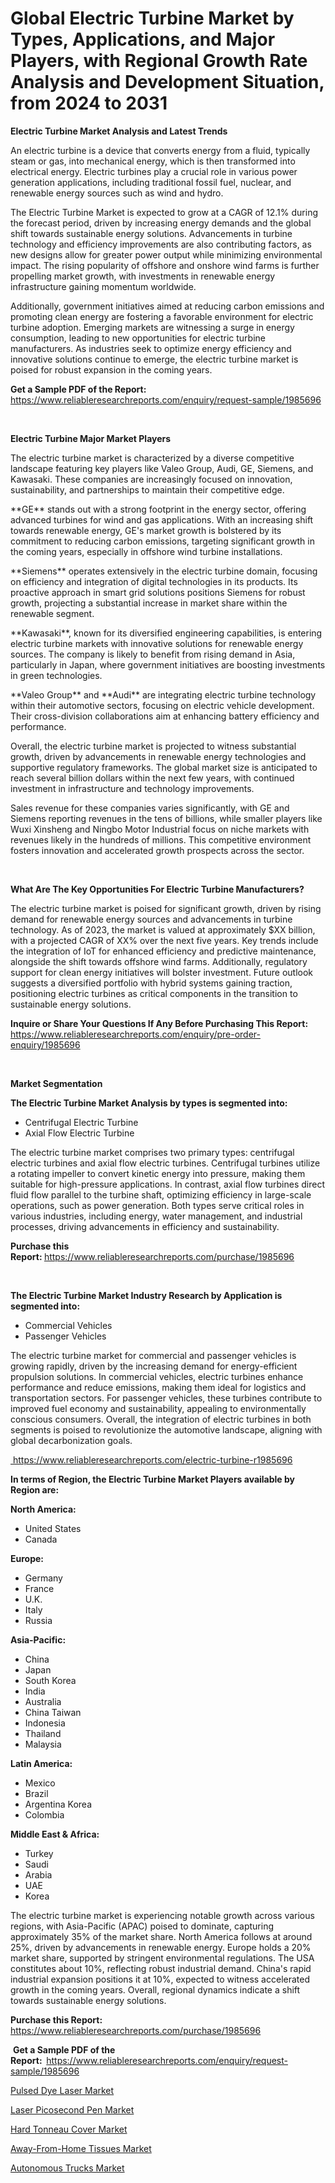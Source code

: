 <p><h1>Global Electric Turbine Market by Types, Applications, and Major Players, with Regional Growth Rate Analysis and Development Situation, from 2024 to 2031</h1></p><p><strong>Electric Turbine Market Analysis and Latest Trends</strong></p>
<p><p>An electric turbine is a device that converts energy from a fluid, typically steam or gas, into mechanical energy, which is then transformed into electrical energy. Electric turbines play a crucial role in various power generation applications, including traditional fossil fuel, nuclear, and renewable energy sources such as wind and hydro.</p><p>The Electric Turbine Market is expected to grow at a CAGR of 12.1% during the forecast period, driven by increasing energy demands and the global shift towards sustainable energy solutions. Advancements in turbine technology and efficiency improvements are also contributing factors, as new designs allow for greater power output while minimizing environmental impact. The rising popularity of offshore and onshore wind farms is further propelling market growth, with investments in renewable energy infrastructure gaining momentum worldwide.</p><p>Additionally, government initiatives aimed at reducing carbon emissions and promoting clean energy are fostering a favorable environment for electric turbine adoption. Emerging markets are witnessing a surge in energy consumption, leading to new opportunities for electric turbine manufacturers. As industries seek to optimize energy efficiency and innovative solutions continue to emerge, the electric turbine market is poised for robust expansion in the coming years.</p></p>
<p><strong>Get a Sample PDF of the Report:&nbsp;</strong> <a href="https://www.reliableresearchreports.com/enquiry/request-sample/1985696?utm_campaign=24&utm_medium=2&utm_source=Github&utm_content=ia&utm_term=06112024&utm_id=electric-turbine">https://www.reliableresearchreports.com/enquiry/request-sample/1985696</a></p>
<p>&nbsp;</p>
<p><strong>Electric Turbine Major Market Players</strong></p>
<p><p>The electric turbine market is characterized by a diverse competitive landscape featuring key players like Valeo Group, Audi, GE, Siemens, and Kawasaki. These companies are increasingly focused on innovation, sustainability, and partnerships to maintain their competitive edge.</p><p>**GE** stands out with a strong footprint in the energy sector, offering advanced turbines for wind and gas applications. With an increasing shift towards renewable energy, GE's market growth is bolstered by its commitment to reducing carbon emissions, targeting significant growth in the coming years, especially in offshore wind turbine installations.</p><p>**Siemens** operates extensively in the electric turbine domain, focusing on efficiency and integration of digital technologies in its products. Its proactive approach in smart grid solutions positions Siemens for robust growth, projecting a substantial increase in market share within the renewable segment.</p><p>**Kawasaki**, known for its diversified engineering capabilities, is entering electric turbine markets with innovative solutions for renewable energy sources. The company is likely to benefit from rising demand in Asia, particularly in Japan, where government initiatives are boosting investments in green technologies.</p><p>**Valeo Group** and **Audi** are integrating electric turbine technology within their automotive sectors, focusing on electric vehicle development. Their cross-division collaborations aim at enhancing battery efficiency and performance.</p><p>Overall, the electric turbine market is projected to witness substantial growth, driven by advancements in renewable energy technologies and supportive regulatory frameworks. The global market size is anticipated to reach several billion dollars within the next few years, with continued investment in infrastructure and technology improvements.</p><p>Sales revenue for these companies varies significantly, with GE and Siemens reporting revenues in the tens of billions, while smaller players like Wuxi Xinsheng and Ningbo Motor Industrial focus on niche markets with revenues likely in the hundreds of millions. This competitive environment fosters innovation and accelerated growth prospects across the sector.</p></p>
<p>&nbsp;</p>
<p><strong>What Are The Key Opportunities For Electric Turbine Manufacturers?</strong></p>
<p><p>The electric turbine market is poised for significant growth, driven by rising demand for renewable energy sources and advancements in turbine technology. As of 2023, the market is valued at approximately $XX billion, with a projected CAGR of XX% over the next five years. Key trends include the integration of IoT for enhanced efficiency and predictive maintenance, alongside the shift towards offshore wind farms. Additionally, regulatory support for clean energy initiatives will bolster investment. Future outlook suggests a diversified portfolio with hybrid systems gaining traction, positioning electric turbines as critical components in the transition to sustainable energy solutions.</p></p>
<p><strong>Inquire or Share Your Questions If Any Before Purchasing This Report:</strong> <a href="https://www.reliableresearchreports.com/enquiry/pre-order-enquiry/1985696?utm_campaign=24&utm_medium=2&utm_source=Github&utm_content=ia&utm_term=06112024&utm_id=electric-turbine">https://www.reliableresearchreports.com/enquiry/pre-order-enquiry/1985696</a></p>
<p>&nbsp;</p>
<p><strong>Market Segmentation</strong></p>
<p><strong>The Electric Turbine Market Analysis by types is segmented into:</strong></p>
<p><ul><li>Centrifugal Electric Turbine</li><li>Axial Flow Electric Turbine</li></ul></p>
<p><p>The electric turbine market comprises two primary types: centrifugal electric turbines and axial flow electric turbines. Centrifugal turbines utilize a rotating impeller to convert kinetic energy into pressure, making them suitable for high-pressure applications. In contrast, axial flow turbines direct fluid flow parallel to the turbine shaft, optimizing efficiency in large-scale operations, such as power generation. Both types serve critical roles in various industries, including energy, water management, and industrial processes, driving advancements in efficiency and sustainability.</p></p>
<p><strong>Purchase this Report:&nbsp;</strong><a href="https://www.reliableresearchreports.com/purchase/1985696?utm_campaign=24&utm_medium=2&utm_source=Github&utm_content=ia&utm_term=06112024&utm_id=electric-turbine">https://www.reliableresearchreports.com/purchase/1985696</a></p>
<p>&nbsp;</p>
<p><strong>The Electric Turbine Market Industry Research by Application is segmented into:</strong></p>
<p><ul><li>Commercial Vehicles</li><li>Passenger Vehicles</li></ul></p>
<p><p>The electric turbine market for commercial and passenger vehicles is growing rapidly, driven by the increasing demand for energy-efficient propulsion solutions. In commercial vehicles, electric turbines enhance performance and reduce emissions, making them ideal for logistics and transportation sectors. For passenger vehicles, these turbines contribute to improved fuel economy and sustainability, appealing to environmentally conscious consumers. Overall, the integration of electric turbines in both segments is poised to revolutionize the automotive landscape, aligning with global decarbonization goals.</p></p>
<p><a href="https://www.reliableresearchreports.com/electric-turbine-r1985696?utm_campaign=24&utm_medium=2&utm_source=Github&utm_content=ia&utm_term=06112024&utm_id=electric-turbine">&nbsp;https://www.reliableresearchreports.com/electric-turbine-r1985696</a></p>
<p><strong>In terms of Region, the Electric Turbine Market Players available by Region are:</strong></p>
<p>
    <p> <strong> North America: </strong>
        <ul>
            <li>United States</li>
            <li>Canada</li>
        </ul>
        </p> 
    <p> <strong> Europe: </strong>
        <ul>
            <li>Germany</li>
            <li>France</li>
            <li>U.K.</li>
            <li>Italy</li>
            <li>Russia</li>
        </ul>
        </p> 
    <p> <strong> Asia-Pacific: </strong>
        <ul>
            <li>China</li>
            <li>Japan</li>
            <li>South Korea</li>
            <li>India</li>
            <li>Australia</li>
            <li>China Taiwan</li>
            <li>Indonesia</li>
            <li>Thailand</li>
            <li>Malaysia</li>
        </ul>
        </p> 
    <p> <strong> Latin America: </strong>
        <ul>
            <li>Mexico</li>
            <li>Brazil</li>
            <li>Argentina Korea</li>
            <li>Colombia</li>
        </ul>
        </p> 
    <p> <strong> Middle East & Africa: </strong>
        <ul>
            <li>Turkey</li>
            <li>Saudi</li>
            <li>Arabia</li>
            <li>UAE</li>
            <li>Korea</li>
        </ul>
    </p>
    </p>
<p><p>The electric turbine market is experiencing notable growth across various regions, with Asia-Pacific (APAC) poised to dominate, capturing approximately 35% of the market share. North America follows at around 25%, driven by advancements in renewable energy. Europe holds a 20% market share, supported by stringent environmental regulations. The USA constitutes about 10%, reflecting robust industrial demand. China's rapid industrial expansion positions it at 10%, expected to witness accelerated growth in the coming years. Overall, regional dynamics indicate a shift towards sustainable energy solutions.</p></p>
<p><strong>Purchase this Report: </strong><a href="https://www.reliableresearchreports.com/purchase/1985696?utm_campaign=24&utm_medium=2&utm_source=Github&utm_content=ia&utm_term=06112024&utm_id=electric-turbine">https://www.reliableresearchreports.com/purchase/1985696</a></p>
<p>&nbsp;<strong>Get a Sample PDF of the Report:&nbsp;&nbsp;</strong><a href="https://www.reliableresearchreports.com/enquiry/request-sample/1985696?utm_campaign=24&utm_medium=2&utm_source=Github&utm_content=ia&utm_term=06112024&utm_id=electric-turbine">https://www.reliableresearchreports.com/enquiry/request-sample/1985696</a></p>
<p><strong></strong></p>
<p><p><a href="https://issuu.com/reportprime-2/docs/pulsed-dye-laser-market-size-2030.p_42dd76f970d641?utm_campaign=24&utm_medium=2&utm_source=Github&utm_content=ia&utm_term=06112024&utm_id=electric-turbine">Pulsed Dye Laser Market</a></p><p><a href="https://issuu.com/reportprime-2/docs/laser-picosecond-pen-market-size-20_d756931d422ce7?utm_campaign=24&utm_medium=2&utm_source=Github&utm_content=ia&utm_term=06112024&utm_id=electric-turbine">Laser Picosecond Pen Market</a></p><p><a href="https://github.com/c0mxahyman/Market-Research-Report-List-1/blob/main/hard-tonneau-cover-market.md?utm_campaign=24&utm_medium=2&utm_source=Github&utm_content=ia&utm_term=06112024&utm_id=electric-turbine">Hard Tonneau Cover Market</a></p><p><a href="https://www.linkedin.com/pulse/away-from-home-tissues-market-research-report-exploring-size-abuwf?utm_campaign=24&utm_medium=2&utm_source=Github&utm_content=ia&utm_term=06112024&utm_id=electric-turbine">Away-From-Home Tissues Market</a></p><p><a href="https://github.com/denishaucarn/Market-Research-Report-List-1/blob/main/autonomous-trucks-market.md?utm_campaign=24&utm_medium=2&utm_source=Github&utm_content=ia&utm_term=06112024&utm_id=electric-turbine">Autonomous Trucks Market</a></p></p>
